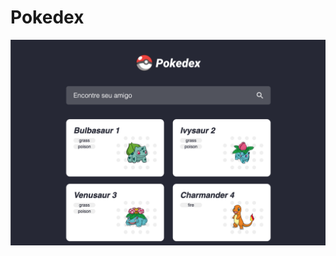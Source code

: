 # Pokedex

<img 
  src="https://github.com/Lftho/repo-angular-pokedex/blob/master/src/assets/background/background-01.png?raw=true" 
  alt="background do projeto, pokedex">
